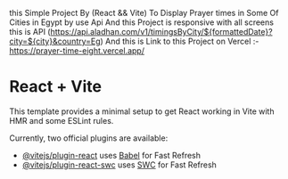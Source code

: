 this Simple Project By (React && Vite) To Display Prayer times in Some Of Cities in Egypt by use Api  And this Project is responsive with all screens  
this is API (https://api.aladhan.com/v1/timingsByCity/${formattedDate}?city=${city}&country=Eg)
And this is Link to this Project on Vercel :-   https://prayer-time-eight.vercel.app/
# React + Vite

This template provides a minimal setup to get React working in Vite with HMR and some ESLint rules.

Currently, two official plugins are available:

- [@vitejs/plugin-react](https://github.com/vitejs/vite-plugin-react/blob/main/packages/plugin-react/README.md) uses [Babel](https://babeljs.io/) for Fast Refresh
- [@vitejs/plugin-react-swc](https://github.com/vitejs/vite-plugin-react-swc) uses [SWC](https://swc.rs/) for Fast Refresh
